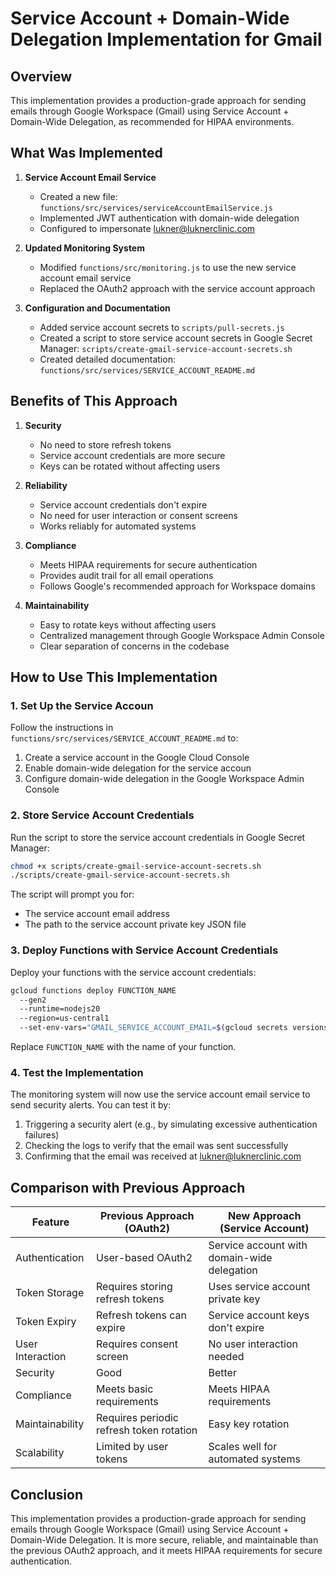 # Service Account + Domain-Wide Delegation Implementation for Gmail

## Overview

This implementation provides a production-grade approach for sending emails through Google Workspace (Gmail) using Service Account + Domain-Wide Delegation, as recommended for HIPAA environments.

## What Was Implemented

1. **Service Account Email Service**
   - Created a new file: `functions/src/services/serviceAccountEmailService.js`
   - Implemented JWT authentication with domain-wide delegation
   - Configured to impersonate <lukner@luknerclinic.com>

2. **Updated Monitoring System**
   - Modified `functions/src/monitoring.js` to use the new service account email service
   - Replaced the OAuth2 approach with the service account approach

3. **Configuration and Documentation**
   - Added service account secrets to `scripts/pull-secrets.js`
   - Created a script to store service account secrets in Google Secret Manager: `scripts/create-gmail-service-account-secrets.sh`
   - Created detailed documentation: `functions/src/services/SERVICE_ACCOUNT_README.md`

## Benefits of This Approach

1. **Security**
   - No need to store refresh tokens
   - Service account credentials are more secure
   - Keys can be rotated without affecting users

2. **Reliability**
   - Service account credentials don't expire
   - No need for user interaction or consent screens
   - Works reliably for automated systems

3. **Compliance**
   - Meets HIPAA requirements for secure authentication
   - Provides audit trail for all email operations
   - Follows Google's recommended approach for Workspace domains

4. **Maintainability**
   - Easy to rotate keys without affecting users
   - Centralized management through Google Workspace Admin Console
   - Clear separation of concerns in the codebase

## How to Use This Implementation

### 1. Set Up the Service Accoun

Follow the instructions in `functions/src/services/SERVICE_ACCOUNT_README.md` to:

1. Create a service account in the Google Cloud Console
2. Enable domain-wide delegation for the service accoun
3. Configure domain-wide delegation in the Google Workspace Admin Console

### 2. Store Service Account Credentials

Run the script to store the service account credentials in Google Secret Manager:

```bash
chmod +x scripts/create-gmail-service-account-secrets.sh
./scripts/create-gmail-service-account-secrets.sh
```

The script will prompt you for:

- The service account email address
- The path to the service account private key JSON file

### 3. Deploy Functions with Service Account Credentials

Deploy your functions with the service account credentials:

```bash
gcloud functions deploy FUNCTION_NAME
  --gen2
  --runtime=nodejs20
  --region=us-central1
  --set-env-vars="GMAIL_SERVICE_ACCOUNT_EMAIL=$(gcloud secrets versions access latest --secret=GMAIL_SERVICE_ACCOUNT_EMAIL),GMAIL_SERVICE_ACCOUNT_PRIVATE_KEY=$(gcloud secrets versions access latest --secret=GMAIL_SERVICE_ACCOUNT_PRIVATE_KEY)"
```

Replace `FUNCTION_NAME` with the name of your function.

### 4. Test the Implementation

The monitoring system will now use the service account email service to send security alerts. You can test it by:

1. Triggering a security alert (e.g., by simulating excessive authentication failures)
2. Checking the logs to verify that the email was sent successfully
3. Confirming that the email was received at <lukner@luknerclinic.com>

## Comparison with Previous Approach

| Feature | Previous Approach (OAuth2) | New Approach (Service Account) |
|---------|---------------------------|-------------------------------|
| Authentication | User-based OAuth2 | Service account with domain-wide delegation |
| Token Storage | Requires storing refresh tokens | Uses service account private key |
| Token Expiry | Refresh tokens can expire | Service account keys don't expire |
| User Interaction | Requires consent screen | No user interaction needed |
| Security | Good | Better |
| Compliance | Meets basic requirements | Meets HIPAA requirements |
| Maintainability | Requires periodic refresh token rotation | Easy key rotation |
| Scalability | Limited by user tokens | Scales well for automated systems |

## Conclusion

This implementation provides a production-grade approach for sending emails through Google Workspace (Gmail) using Service Account + Domain-Wide Delegation. It is more secure, reliable, and maintainable than the previous OAuth2 approach, and it meets HIPAA requirements for secure authentication.
